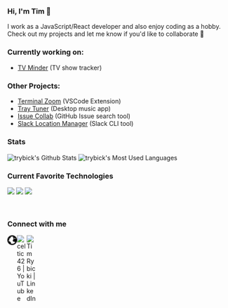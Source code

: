 ### Hi, I'm Tim 👋

I work as a JavaScript/React developer and also enjoy coding as a hobby. Check out my projects and let me know if you'd like to collaborate :rocket:

### Currently working on:
- [TV Minder](https://tv-minder.com/) (TV show tracker)

### Other Projects:
- [Terminal Zoom](https://marketplace.visualstudio.com/items?itemName=trybick.terminal-zoom) (VSCode Extension)
- [Tray Tuner](https://traytuner.com/) (Desktop music app)
- [Issue Collab](https://issue-collab.dev/) (GitHub Issue search tool)
- [Slack Location Manager](https://www.npmjs.com/package/slack-location-manager) (Slack CLI tool)

### Stats

<img align="center" alt="trybick's Github Stats" src="https://github-readme-stats-two-nu.vercel.app/api?username=trybick&show_icons=true&hide_border=false&hide=stars&count_private=true" />

<img align="center" alt="trybick's Most Used Languages" src="https://github-readme-stats-two-nu.vercel.app/api/top-langs/?username=trybick&layout=compact" />
                                                                                                                
### Current Favorite Technologies

<img src="https://img.shields.io/badge/react%20-%2320232a.svg?&style=for-the-badge&logo=react&logoColor=%2361DAFB" />
<img src="https://img.shields.io/badge/typescript%20-%23007ACC.svg?&style=for-the-badge&logo=typescript&logoColor=white" />
<img src="https://img.shields.io/badge/redux%20-%23593d88.svg?&style=for-the-badge&logo=redux&logoColor=white" />

&nbsp;

### Connect with me

[<img align="left" alt="timr.dev" width="22px" src="https://raw.githubusercontent.com/iconic/open-iconic/master/svg/globe.svg" />][website]
[<img align="left" alt="celtic426 | YouTube" width="22px" src="https://cdn.jsdelivr.net/npm/simple-icons@v3/icons/youtube.svg" />][youtube]
[<img align="left" alt="Tim Rybicki | LinkedIn" width="22px" src="https://cdn.jsdelivr.net/npm/simple-icons@v3/icons/linkedin.svg" />][linkedin]

<!-- Badges not used right now
[![Website](https://img.shields.io/website?label=timr.dev&style=for-the-badge&url=https%3A%2F%2Ftimr.dev)](https://timr.dev)
[![YouTube](https://img.shields.io/badge/youtube-%23FF0000.svg?&style=for-the-badge&logo=youtube&logoColor=white)](https://youtube.com/celtic426)
-->


[website]: https://timr.dev
[youtube]: https://youtube.com/celtic426
[linkedin]: https://www.linkedin.com/in/tim-rybicki/
